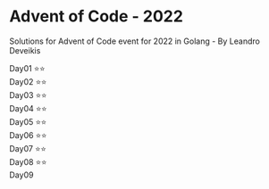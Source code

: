 # Advent of Code - 2022

Solutions for Advent of Code event for 2022 in Golang
\- By Leandro Deveikis

Day01 ⭐⭐\
Day02 ⭐⭐\
Day03 ⭐⭐\
Day04 ⭐⭐\
Day05 ⭐⭐\
Day06 ⭐⭐\
Day07 ⭐⭐\
Day08 ⭐⭐\
Day09
